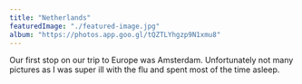 ```yaml
---
title: "Netherlands"
featuredImage: "./featured-image.jpg"
album: "https://photos.app.goo.gl/tQZTLYhgzp9N1xmu8"
---
```

Our first stop on our trip to Europe was Amsterdam. Unfortunately not many pictures as I was super ill with the flu and spent most of the time asleep.
